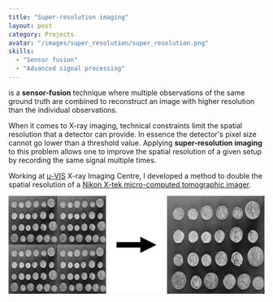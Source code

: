 ```yaml
---
title: "Super-resolution imaging"
layout: post
category: Projects
avatar: "/images/super_resolution/super_resolution.png"
skills:
  - "Sensor fusion"
  - "Advanced signal processing"
---
```


is a **sensor-fusion** technique where multiple observations of the same ground truth are combined to reconstruct an image with higher resolution than the individual observations.

When it comes to X-ray imaging, technical constraints limit the spatial resolution that a detector can provide. In essence the detector's pixel size cannot go lower than a threshold value. Applying **super-resolution imaging** to this problem allows one to improve the spatial resolution of a given setup by recording the same signal multiple times.

Working at <a href="https://www.southampton.ac.uk/muvis/about/about.page">μ-VIS</a> X-ray Imaging Centre, I developed a method to double the spatial resolution of a <a href="https://www.southampton.ac.uk/muvis/about/equipment/hutch.page">Nikon X-tek micro-computed tomographic imager</a>.


<div class="columns spacing">
	<div style="text-align:center">
		<img src='/images/super_resolution/super_resolution.jpg'>
	</div>
</div>
